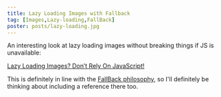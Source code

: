 ```yaml
---
title: Lazy Loading Images with Fallback
tag: [Images,Lazy-loading,FallBack]
poster: posts/lazy-loading.jpg
---
```

An interesting look at lazy loading images without breaking things if JS is unavailable:

[Lazy Loading Images? Don’t Rely On JavaScript!](https://robinosborne.co.uk/2016/05/16/lazy-loading-images-dont-rely-on-javascript)

This is definitely in line with the [FallBack philosophy](http://fall-back.github.io/philistory/), so I'll definitely be thinking about including a reference there too.
